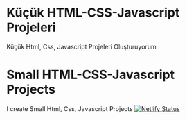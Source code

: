 # Küçük HTML-CSS-Javascript Projeleri

Küçük Html, Css, Javascript Projeleri Oluşturuyorum

# Small HTML-CSS-Javascript Projects
I create Small Html, Css, Javascript Projects
[![Netlify Status](https://api.netlify.com/api/v1/badges/f50334b6-bf70-410c-acbf-ab16f05751b5/deploy-status)](https://app.netlify.com/sites/vibrant-bartik-f21655/deploys)
